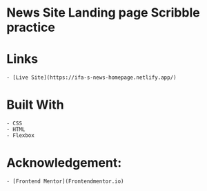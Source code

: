 # News Site Landing page Scribble practice

# Links
    - [Live Site](https://ifa-s-news-homepage.netlify.app/)

# Built With
    - CSS
    - HTML
    - Flexbox

# Acknowledgement:
    - [Frontend Mentor](Frontendmentor.io)